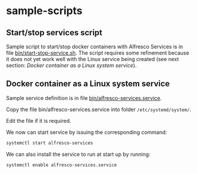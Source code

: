 # sample-scripts

## Start/stop services script

Sample script to start/stop docker containers with Alfresco Services is in file [bin/start-stop-service.sh](bin/start-stop-service.sh).
The script requires some refinement because it does not yet work well with the Linux service being created (see next section: *Docker container as a Linux system service*).

## Docker container as a Linux system service

Sample service definition is in file [bin/alfresco-services.service](bin/alfresco-services.service).

Copy the file bin/alfresco-services.service into folder `/etc/systemd/system/`.

Edit the file if it is required.

We now can start service by issuing the corresponding command:

```bash
systemctl start alfresco-services
```

We can also install the service to run at start up by running:

```bash
systemctl enable alfresco-services.service
```